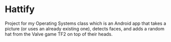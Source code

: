# Hattify
Project for my Operating Systems class which is an Android app that takes a picture (or uses an already existing one), detects faces, and adds a random hat from the Valve game TF2 on top of their heads.

